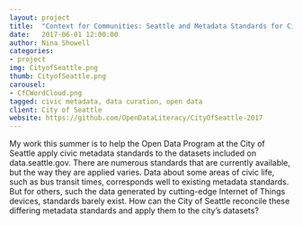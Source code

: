 ```yaml
---
layout: project
title:  "Context for Communities: Seattle and Metadata Standards for Civic Data"
date:   2017-06-01 12:00:00
author: Nina Showell
categories:
- project
img: CityofSeattle.png
thumb: CityofSeattle.png
carousel:
- CfCWordCloud.png
tagged: civic metadata, data curation, open data
client: City of Seattle
website: https://github.com/OpenDataLiteracy/CityOfSeattle-2017
---
```

My work this summer is to help the Open Data Program at the City of Seattle apply civic metadata standards to the datasets included on data.seattle.gov. There are numerous standards that are currently available, but the way they are applied varies. Data about some areas of civic life, such as bus transit times, corresponds well to existing metadata standards. But for others, such the data generated by cutting-edge Internet of Things devices, standards barely exist. How can the City of Seattle reconcile these differing metadata standards and apply them to the city’s datasets?
